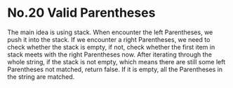 # No.20 Valid Parentheses
The main idea is using stack. When encounter the left Parentheses, we push it into the stack. If we encounter a right Parentheses, we need to check whether the stack is empty, if not, check whether the first item in stack meets with the right Parentheses now.
After iterating through the whole string, if the stack is not empty, which means there are still some left Parentheses not matched, return false. If it is empty, all the Parentheses in the string are matched.
